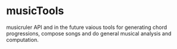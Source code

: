 # musicTools
musicruler API and in the future vaious tools for generating chord progressions, compose songs and do general musical analysis and computation.
